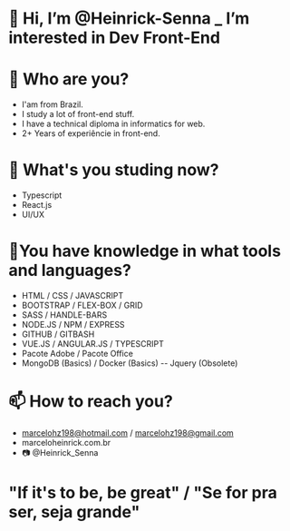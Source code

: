 <h1> 👋 Hi, I’m @Heinrick-Senna _ I’m interested in Dev Front-End </h1>

# 🤔 Who are you? #
- I'am from Brazil.
- I study a lot of front-end stuff.
- I have a technical diploma in informatics for web.
- 2+ Years of experiêncie in front-end.

# 📖 What's you studing now? #
- Typescript
- React.js
- UI/UX

# 🥇You have knowledge in what tools and languages? #
- HTML / CSS / JAVASCRIPT
- BOOTSTRAP / FLEX-BOX / GRID
- SASS / HANDLE-BARS
- NODE.JS / NPM / EXPRESS
- GITHUB / GITBASH
- VUE.JS / ANGULAR.JS / TYPESCRIPT
- Pacote Adobe / Pacote Office
- MongoDB (Basics) / Docker (Basics)
-- Jquery (Obsolete)

# 📫 How to reach you? # 
- marcelohz198@hotmail.com / marcelohz198@gmail.com
- marceloheinrick.com.br
- 📷 @Heinrick_Senna

# "If it's to be, be great" / "Se for pra ser, seja grande"
